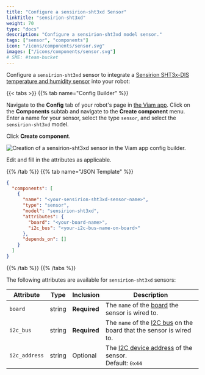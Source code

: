 ```yaml
---
title: "Configure a sensirion-sht3xd Sensor"
linkTitle: "sensirion-sht3xd"
weight: 70
type: "docs"
description: "Configure a sensirion-sht3xd model sensor."
tags: ["sensor", "components"]
icon: "/icons/components/sensor.svg"
images: ["/icons/components/sensor.svg"]
# SME: #team-bucket
---
```


Configure a `sensirion-sht3xd` sensor to integrate a [Sensirion SHT3x-DIS temperature and humidity sensor](https://www.adafruit.com/product/2857) into your robot:

{{< tabs >}}
{{% tab name="Config Builder" %}}

Navigate to the **Config** tab of your robot's page in [the Viam app](https://app.viam.com).
Click on the **Components** subtab and navigate to the **Create component** menu.
Enter a name for your sensor, select the type `sensor`, and select the `sensirion-sht3xd` model.

Click **Create component**.

![Creation of a sensirion-sht3xd sensor in the Viam app config builder.](../img/sensirion-sht3xd-sensor-ui-config.png)

Edit and fill in the attributes as applicable.

{{% /tab %}}
{{% tab name="JSON Template" %}}

```json {class="line-numbers linkable-line-numbers"}
{
  "components": [
    {
      "name": "<your-sensirion-sht3xd-sensor-name>",
      "type": "sensor",
      "model": "sensirion-sht3xd",
      "attributes": {
        "board": "<your-board-name>",
        "i2c_bus": "<your-i2c-bus-name-on-board>"
      },
      "depends_on": []
    }
  ]
}
```

{{% /tab %}}
{{% /tabs %}}

The following attributes are available for `sensirion-sht3xd` sensors:

| Attribute | Type | Inclusion | Description |
| --------- | ---- | --------- | ----------- |
| `board` | string | **Required** | The `name` of the [board](/components/board/) the sensor is wired to. |
| `i2c_bus` | string | **Required** | The `name` of the [I2C bus](/components/board/#i2cs) on the board that the sensor is wired to. |
| `i2c_address` | string | Optional | The [I2C device address](https://learn.adafruit.com/i2c-addresses/overview) of the sensor. <br> Default: `0x44` |
